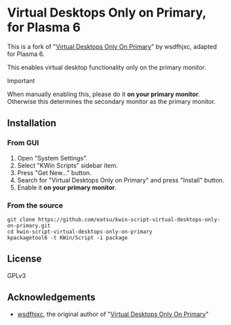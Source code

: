 # Virtual Desktops Only on Primary, for Plasma 6

This is a fork of "[Virtual Desktops Only On Primary][origin]" by wsdfhjxc,
adapted for Plasma 6.

This enables virtual desktop functionality only on the primary monitor.

> [!IMPORTANT]
> When manually enabling this, please do it **on your primary monitor**.
> Otherwise this determines the secondary monitor as the primary monitor.

## Installation

### From GUI

1. Open "System Settings".
2. Select "KWin Scripts" sidebar item.
3. Press "Get New…" button.
4. Search for "Virtual Desktops Only on Primary" and press "Install" button.
5. Enable it **on your primary monitor**.

### From the source

```console
git clone https://github.com/eatsu/kwin-script-virtual-desktops-only-on-primary.git
cd kwin-script-virtual-desktops-only-on-primary
kpackagetool6 -t KWin/Script -i package
```

## License

GPLv3

## Acknowledgements

- [wsdfhjxc], the original author of "[Virtual Desktops Only On Primary][origin]"

[wsdfhjxc]: https://github.com/wsdfhjxc
[origin]: https://github.com/wsdfhjxc/kwin-scripts/tree/master/virtual-desktops-only-on-primary
